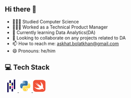 ## Hi there 👋

- 👩🏻‍🎓 Studied Computer Science
- 👩🏻‍💻 Worked as a Technical Product Manager
- 🌱 Currently learning Data Analytics(DA)
- 👯 Looking to collaborate on any projects related to DA
- 📫 How to reach me: askhat.bolatkhan@gmail.com
- 😄 Pronouns: he/him


## 💻 Tech Stack
<p align="left"> 
  <a href="https://pandas.pydata.org/" target="_blank" rel="noreferrer"> <img src="https://raw.githubusercontent.com/devicons/devicon/2ae2a900d2f041da66e950e4d48052658d850630/icons/pandas/pandas-original.svg" alt="pandas" width="40" height="40"/> 
  </a> 
  <a href="https://www.python.org" target="_blank" rel="noreferrer"> <img src="https://raw.githubusercontent.com/devicons/devicon/master/icons/python/python-original.svg" alt="python" width="40" height="40"/> 
  </a> 
  <a href="https://developer.apple.com/swift/" target="_blank" rel="noreferrer"> <img src="https://raw.githubusercontent.com/devicons/devicon/master/icons/swift/swift-original.svg" alt="swift" width="40" height="40"/> 
  </a> 
</p>
